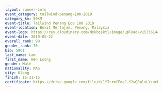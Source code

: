 ```yaml
--- 
layout: runner-info 
event_category: tailwind-penang-100-2019 
category_km: 50KM 
event-title: Tailwind Penang Eco 100 2019 
event-location: Bukit Mertajam, Penang, Malaysia 
event-logo: https://res.cloudinary.com/dykbosktl/image/upload/v1573614442/Logo/Logo_gqlzi3.jpg 
event-date: 2019-06-22 
overall_rank: 99
gender_rank: 70
bib: 5061
last_name: Lam
first_name: Wen Loong
gender: Male
nationality: MAS
city: Klang
finish: 15-31-15
certificate: https-//drive.google.com/file/d/1YTcrmCFoqC-Y2wQRplxLYzucKCKyBrBS/view?usp=sharing
--- 
```

